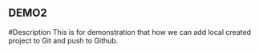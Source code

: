 ## DEMO2
#Description
This is for demonstration that how we can add local created project to Git and push to Github.

